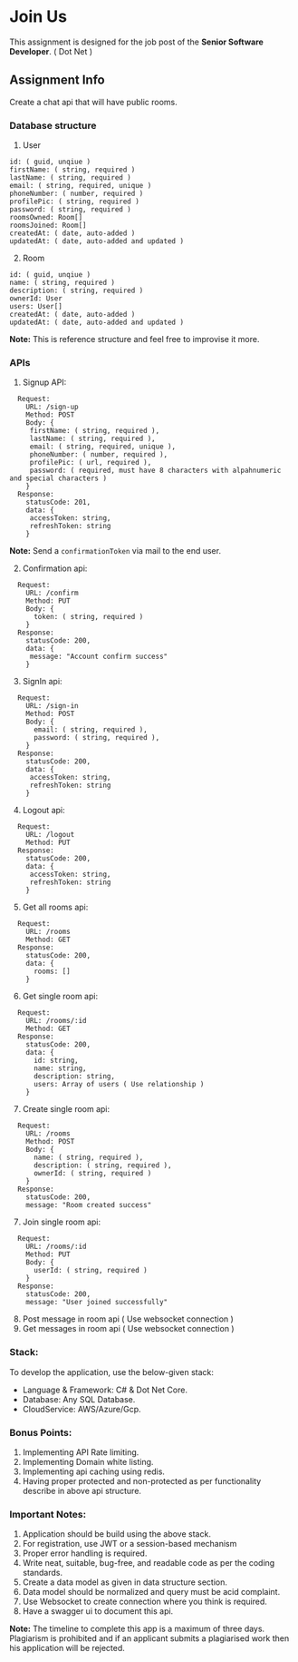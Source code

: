 # Join Us

This assignment is designed for the job post of the **Senior Software Developer**. ( Dot Net )

## Assignment Info

Create a chat api that will have public rooms.

### Database structure

1. User
```
id: ( guid, unqiue )
firstName: ( string, required )
lastName: ( string, required )
email: ( string, required, unique )
phoneNumber: ( number, required )
profilePic: ( string, required )
password: ( string, required )
roomsOwned: Room[]
roomsJoined: Room[]
createdAt: ( date, auto-added )
updatedAt: ( date, auto-added and updated )
```

2. Room
```
id: ( guid, unqiue )
name: ( string, required )
description: ( string, required )
ownerId: User
users: User[]
createdAt: ( date, auto-added )
updatedAt: ( date, auto-added and updated )
```

**Note:** This is reference structure and feel free to improvise it more.

### APIs

1. Signup API:
```
  Request:
    URL: /sign-up
    Method: POST
    Body: {
     firstName: ( string, required ),
     lastName: ( string, required ),
     email: ( string, required, unique ),
     phoneNumber: ( number, required ),
     profilePic: ( url, required ),
     password: ( required, must have 8 characters with alpahnumeric and special characters )
    }
  Response:
    statusCode: 201,
    data: {
     accessToken: string,
     refreshToken: string
    }
```
**Note:** Send a `confirmationToken` via mail to the end user.

2. Confirmation api:
```
  Request:
    URL: /confirm
    Method: PUT
    Body: {
      token: ( string, required )
    }
  Response:
    statusCode: 200,
    data: {
     message: "Account confirm success"
    }
```

3. SignIn api:
```
  Request:
    URL: /sign-in
    Method: POST
    Body: {
      email: ( string, required ),
      password: ( string, required ),
    }
  Response:
    statusCode: 200,
    data: {
     accessToken: string,
     refreshToken: string
    }
```

4. Logout api:
```
  Request:
    URL: /logout
    Method: PUT
  Response:
    statusCode: 200,
    data: {
     accessToken: string,
     refreshToken: string
    }
```

5. Get all rooms api:
```
  Request:
    URL: /rooms
    Method: GET
  Response:
    statusCode: 200,
    data: {
      rooms: []
    }
```

6. Get single room api:
```
  Request:
    URL: /rooms/:id
    Method: GET
  Response:
    statusCode: 200,
    data: {
      id: string,
      name: string,
      description: string,
      users: Array of users ( Use relationship )
    }
```

7. Create single room api:
```
  Request:
    URL: /rooms
    Method: POST
    Body: {
      name: ( string, required ),
      description: ( string, required ),
      ownerId: ( string, required )
    }
  Response:
    statusCode: 200,
    message: "Room created success"
```

7. Join single room api:
```
  Request:
    URL: /rooms/:id
    Method: PUT
    Body: {
      userId: ( string, required )
    }
  Response:
    statusCode: 200,
    message: "User joined successfully"
```

8. Post message in room api ( Use websocket connection )
9. Get messages in room api ( Use websocket connection )


### Stack:
To develop the application, use the below-given stack:

* Language & Framework: C# & Dot Net Core.
* Database: Any SQL Database.
* CloudService: AWS/Azure/Gcp.

### Bonus Points:
1. Implementing API Rate limiting.
2. Implementing Domain white listing.
3. Implementing api caching using redis.
4. Having proper protected and non-protected as per functionality describe in above api structure.

### Important Notes:

1. Application should be build using the above stack.
2. For registration, use JWT or a session-based mechanism
3. Proper error handling is required.
4. Write neat, suitable, bug-free, and readable code as per the coding standards.
5. Create a data model as given in data structure section.
6. Data model should be normalized and query must be acid complaint.
7. Use Websocket to create connection where you think is required.
8. Have a swagger ui to document this api.

**Note:** The timeline to complete this app is a maximum of three days. Plagiarism is
prohibited and if an applicant submits a plagiarised work then his application
will be rejected.
